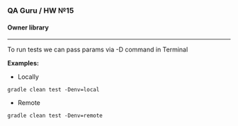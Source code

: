 ### QA Guru / HW №15
#### Owner library
___
To run tests we can pass params via -D command in Terminal

**Examples:**

* Locally
```b
gradle clean test -Denv=local
```
* Remote
```b
gradle clean test -Denv=remote
```
